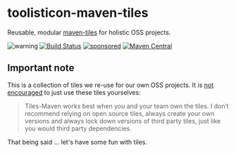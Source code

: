# toolisticon-maven-tiles

Reusable, modular [maven-tiles](https://github.com/repaint-io/maven-tiles) for holistic OSS projects.


![warning](https://img.shields.io/badge/WARNING-internal%20use%20only-red)
[![Build Status](https://github.com/toolisticon/maven-tiles/workflows/Development%20branches/badge.svg)](https://github.com/toolisticon/maven-tiles/actions)
[![sponsored](https://img.shields.io/badge/sponsoredBy-Holisticon-RED.svg)](https://holisticon.de/)
[![Maven Central](https://maven-badges.herokuapp.com/maven-central/io.toolisticon.maven/maven-tiles/badge.svg)](https://maven-badges.herokuapp.com/maven-central/io.toolisticon.maven/maven-tiles)

## Important note

This is a collection of tiles we re-use for our own OSS projects. It is [not encouraged](https://github.com/repaint-io/maven-tiles#final-notes) to just use these tiles yourselves:

> Tiles-Maven works best when you and your team own the tiles. I don’t recommend relying on open source tiles, always create your own versions and always lock down versions of third party tiles, just like you would third party dependencies.

That being said ... let's have some fun with tiles.

